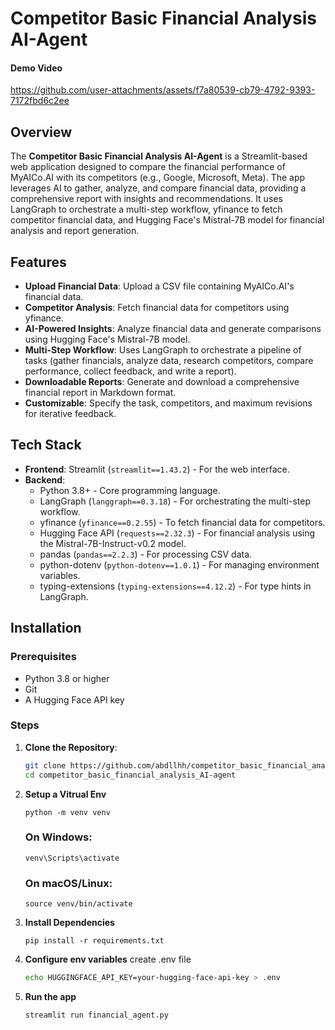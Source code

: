 # Competitor Basic Financial Analysis AI-Agent

#### Demo Video
https://github.com/user-attachments/assets/f7a80539-cb79-4792-9393-7172fbd6c2ee

## Overview

The **Competitor Basic Financial Analysis AI-Agent** is a Streamlit-based web application designed to compare the financial performance of MyAICo.AI with its competitors (e.g., Google, Microsoft, Meta). The app leverages AI to gather, analyze, and compare financial data, providing a comprehensive report with insights and recommendations. It uses LangGraph to orchestrate a multi-step workflow, yfinance to fetch competitor financial data, and Hugging Face's Mistral-7B model for financial analysis and report generation.

## Features

- **Upload Financial Data**: Upload a CSV file containing MyAICo.AI's financial data.
- **Competitor Analysis**: Fetch financial data for competitors using yfinance.
- **AI-Powered Insights**: Analyze financial data and generate comparisons using Hugging Face's Mistral-7B model.
- **Multi-Step Workflow**: Uses LangGraph to orchestrate a pipeline of tasks (gather financials, analyze data, research competitors, compare performance, collect feedback, and write a report).
- **Downloadable Reports**: Generate and download a comprehensive financial report in Markdown format.
- **Customizable**: Specify the task, competitors, and maximum revisions for iterative feedback.

## Tech Stack

- **Frontend**: Streamlit (`streamlit==1.43.2`) - For the web interface.
- **Backend**:
  - Python 3.8+ - Core programming language.
  - LangGraph (`langgraph==0.3.18`) - For orchestrating the multi-step workflow.
  - yfinance (`yfinance==0.2.55`) - To fetch financial data for competitors.
  - Hugging Face API (`requests==2.32.3`) - For financial analysis using the Mistral-7B-Instruct-v0.2 model.
  - pandas (`pandas==2.2.3`) - For processing CSV data.
  - python-dotenv (`python-dotenv==1.0.1`) - For managing environment variables.
  - typing-extensions (`typing-extensions==4.12.2`) - For type hints in LangGraph.

## Installation

### Prerequisites
- Python 3.8 or higher
- Git
- A Hugging Face API key

### Steps
1. **Clone the Repository**:
   ```bash
   git clone https://github.com/abdllhh/competitor_basic_financial_analysis_AI-agent.git
   cd competitor_basic_financial_analysis_AI-agent

2. **Setup a Vitrual Env**
   ```
   python -m venv venv
   ```
   ### On Windows:
   ```
   venv\Scripts\activate
   ```
   ### On macOS/Linux:
   ```
   source venv/bin/activate
   
4. **Install Dependencies**
   ```
   pip install -r requirements.txt

5. **Configure env variables**
   create  .env file
   ```bash
   echo HUGGINGFACE_API_KEY=your-hugging-face-api-key > .env

6. **Run the app**
   ```
   streamlit run financial_agent.py

